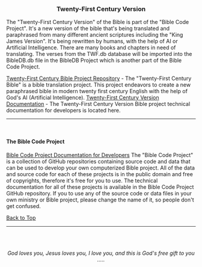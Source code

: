 <a id="top"></a>
<h3 align="center">Twenty-First Century Version</h3>

The "Twenty-First Century Version" of the Bible is part of the "Bible Code Project". It's a new version of the bible that's being translated and paraphrased from many different ancient scriptures including the "King James Version". It's being rewritten by humans, with the help of AI or Artificial Intelligence. There are many books and chapters in need of translating.  The verses from the TWF.db database will be imported into the BibleDB.db file in the BibleDB Project which is another part of the Bible Code Project. 

[Twenty-First Century Bible Project Repository](https://github.com/ACB-Bible/TWF/) - The "Twenty-First Century Bible" is a bible translation project. This project endeavors to create a new paraphrased bible in modern twenty first century English with the help of God's AI (Artificial Intelligence).
[Twenty-First Century Version Documentation](https://github.com/ACB-Bible/Bible-Code/blob/main/TWF/TWF.md/) -  The Twenty-First Century Version Bible project technical documentation for developers is located here.

---

<br>
   
#### The Bible Code Project

[Bible Code Project Documentation for Developers](https://github.com/ACB-Bible/Bible-Code/)
The "Bible Code Project" is a collection of GitHub repositories containing source code and data that can be used to develop your own computerized Bible project. All of the data and source code for each of these projects is in the public domain and free of copyrights, therefore it's free for you to use. The technical documentation for all of these projects is available in the Bible Code Project GitHub repository. If you to use any of the source code or data files in your own ministry or Bible project, please change the name of it, so people don't get confused.

[Back to Top](#top)

---

<br><br>
<p align="center">
    <p align="center">
    <em>God loves you, Jesus loves you, I love you, and this is God's free gift to you .....</em>
</p>    
</p>
